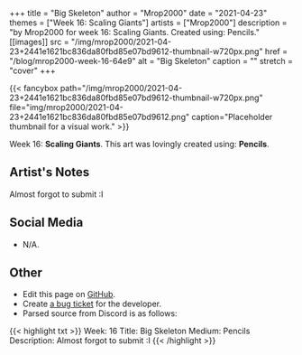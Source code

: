 +++
title =       "Big Skeleton"
author =      "Mrop2000"
date =        "2021-04-23"
themes =      ["Week 16: Scaling Giants"]
artists =     ["Mrop2000"]
description = "by Mrop2000 for week 16: Scaling Giants. Created using: Pencils."
[[images]]
      src = "/img/mrop2000/2021-04-23+2441e1621bc836da80fbd85e07bd9612-thumbnail-w720px.png"
      href = "/blog/mrop2000-week-16-64e9"
      alt = "Big Skeleton"
      caption = ""
      stretch = "cover"
+++


{{< fancybox path="/img/mrop2000/2021-04-23+2441e1621bc836da80fbd85e07bd9612-thumbnail-w720px.png" file="img/mrop2000/2021-04-23+2441e1621bc836da80fbd85e07bd9612.png" caption="Placeholder thumbnail for a visual work." >}}


Week 16: **Scaling Giants**. This art was lovingly created using: **Pencils**.

## Artist's Notes

Almost forgot to submit :I

## Social Media

- N/A.

## Other

- Edit this page on [GitHub](https://github.com/teaminkling/web-refresh/edit/main/content/blog/mrop2000-week-16-64e9.md).
- Create [a bug ticket](https://github.com/teaminkling/web-refresh/issues/new?assignees=&labels=bug&template=problem-report.md&title=) for the developer.
- Parsed source from Discord is as follows:

{{< highlight txt >}}
Week: 16
Title: Big Skeleton
Medium: Pencils
Description: Almost forgot to submit :I
{{< /highlight >}}